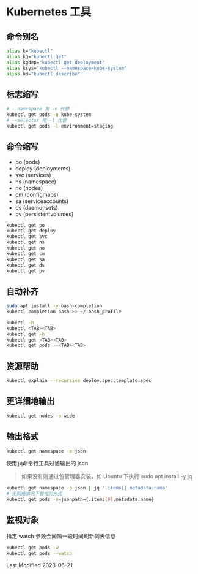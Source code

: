# Kubernetes 工具

## 命令别名

```bash
alias k="kubectl"
alias kg="kubectl get"
alias kgdep="kubectl get deployment"
alias ksys="kubectl --namespace=kube-system"
alias kd="kubectl describe"
```

## 标志缩写

```bash
# --namespace 用 -n 代替
kubectl get pods -n kube-system
# --selector 用 -l 代替
kubectl get pods -l environment=staging
```

## 命令缩写

- po (pods)
- deploy (deployments)
- svc (services)
- ns (namespace)
- no (nodes)
- cm (configmaps)
- sa (serviceaccounts)
- ds (daemonsets)
- pv (persistentvolumes)

```bash
kubectl get po
kubectl get deploy
kubectl get svc
kubectl get ns
kubectl get no
kubectl get cm
kubectl get sa
kubectl get ds
kubectl get pv
```

## 自动补齐

```bash
sudo apt install -y bash-completion
kubectl completion bash >> ~/.bash_profile
```

```bash
kubectl -h
kubectl <TAB><TAB>
kubectl get -h
kubectl get <TAB><TAB>
kubectl get pods --<TAB><TAB>
```

## 资源帮助

```bash
kubectl explain --recursive deploy.spec.template.spec
```

## 更详细地输出

```bash
kubectl get nodes -o wide
```

## 输出格式

```bash
kubectl get namespace -o json
```

使用`jq`命令行工具过滤输出的 json

> 如果没有则通过包管理器安装，如 Ubuntu 下执行 sudo apt install -y jq

```bash
kubectl get namespace -o json | jq '.items[].metadata.name'
# 无网络情况下替代的方式
kubectl get pods -o=jsonpath={.items[0].metadata.name}
```

## 监视对象

指定 watch 参数会间隔一段时间刷新列表信息

```bash
kubectl get pods -w
kubectl get pods --watch
```

Last Modified 2023-06-21
